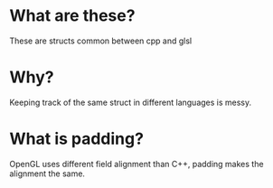 # What are these?
These are structs common between cpp and glsl

# Why?
Keeping track of the same struct in different languages is messy.

# What is padding?
OpenGL uses different field alignment than C++, padding makes the alignment the same.

